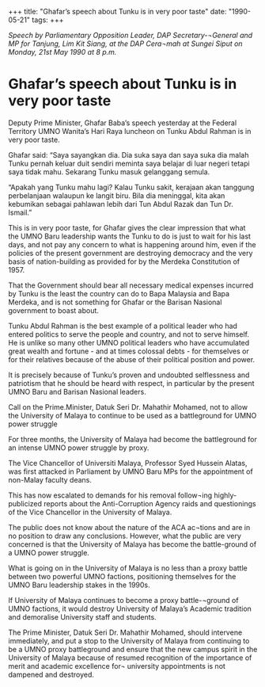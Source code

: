 +++ 
title: "Ghafar’s speech about Tunku is in very poor taste"
date: "1990-05-21"
tags:
+++

_Speech by Parliamentary Opposition Leader, DAP Secretary-¬General and MP for Tanjung, Lim Kit Siang, at the DAP Cera¬mah at Sungei Siput on Monday, 21st May 1990 at 8 p.m._

# Ghafar’s speech about Tunku is in very poor taste

Deputy Prime Minister, Ghafar Baba’s speech yesterday at the Federal Territory UMNO Wanita’s Hari Raya luncheon on Tunku Abdul Rahman is in very poor taste.</u>

Ghafar said: “Saya sayangkan dia. Dia suka saya dan saya suka dia malah Tunku pernah keluar duit sendiri meminta saya belajar di luar negeri tetapi saya tidak mahu. Sekarang Tunku masuk gelanggang semula.

“Apakah yang Tunku mahu lagi? Kalau Tunku sakit, kerajaan akan tanggung perbelanjaan walaupun ke langit biru. Bila dia meninggal, kita akan kebumikan sebagai pahlawan lebih dari Tun Abdul Razak dan Tun Dr. Ismail.”

This is in very poor taste, for Ghafar gives the clear impression that what the UMNO Baru leadership wants the Tunku to do is just to wait for his last days, and not pay any concern to what is happening around him, even if the policies of the present government are destroying democracy and the very basis of nation-building as provided for by the Merdeka Constitution of 1957.

That the Government should bear all necessary medical expenses incurred by Tunku is the least the country can do to Bapa Malaysia and Bapa Merdeka, and is not something for Ghafar or the Barisan Nasional government to boast about.

Tunku Abdul Rahman is the best example of a political leader who had entered politics to serve the people and country, and not to serve himself. He is unlike so many other UMNO political leaders who have accumulated great wealth and fortune - and at times colossal debts - for themselves or for their relatives because of the abuse of their political position and power.

It is precisely because of Tunku’s proven and undoubted selflessness and patriotism that he should be heard with respect, in particular by the present UMNO Baru and Barisan Nasional leaders.

Call on the Prime.Minister, Datuk Seri Dr. Mahathir Mohamed, not to allow the University of Malaya to
continue to be used as a battleground for UMNO power struggle

For three months, the University of Malaya had become the battleground for an intense UMNO power struggle by proxy.

The Vice Chancellor of Universiti Malaya, Professor Syed Hussein Alatas, was first attacked in Parliament by UMNO Baru MPs for the appointment of non-Malay faculty deans.

This has now escalated to demands for his removal follow¬ing highly-publicized reports about the Anti-Corruption Agency raids and questionings of the Vice Chancellor in the University of Malaya.

The public does not know about the nature of the ACA ac¬tions and are in no position to draw any conclusions. However, what the public are very concerned is that the University of Malaya has become the battle-ground of a UMNO power struggle.

What is going on in the University of Malaya is no less than a proxy battle between two powerful UMNO factions, positioning themselves for the UMNO Baru leadership stakes in the 1990s.

If University of Malaya continues to become a proxy battle-¬ground of UMNO factions, it would destroy University of Malaya’s Academic tradition and demoralise University staff and students.

The Prime Minister, Datuk Seri Dr. Mahathir Mohamed, should intervene immediately, and put a stop to the University of Malaya from continuing to be a UMNO proxy battleground and ensure that the new campus spirit in the University of Malaya because of resumed recognition of the importance of merit and academic excellence for¬ university appointments is not dampened and destroyed.
 
